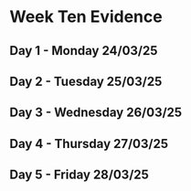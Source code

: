# Week Ten Evidence

## Day 1 - Monday 24/03/25

## Day 2 - Tuesday 25/03/25

## Day 3 - Wednesday 26/03/25

## Day 4 - Thursday 27/03/25

## Day 5 - Friday 28/03/25
